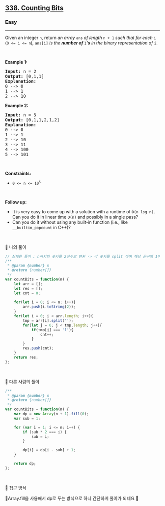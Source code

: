 <h2><a href="https://leetcode.com/problems/counting-bits/">338. Counting Bits</a></h2><h3>Easy</h3><hr><div><p>Given an integer <code>n</code>, return <em>an array </em><code>ans</code><em> of length </em><code>n + 1</code><em> such that for each </em><code>i</code><em> </em>(<code>0 &lt;= i &lt;= n</code>)<em>, </em><code>ans[i]</code><em> is the <strong>number of </strong></em><code>1</code><em><strong>'s</strong> in the binary representation of </em><code>i</code>.</p>

<p>&nbsp;</p>
<p><strong class="example">Example 1:</strong></p>

<pre><strong>Input:</strong> n = 2
<strong>Output:</strong> [0,1,1]
<strong>Explanation:</strong>
0 --&gt; 0
1 --&gt; 1
2 --&gt; 10
</pre>

<p><strong class="example">Example 2:</strong></p>

<pre><strong>Input:</strong> n = 5
<strong>Output:</strong> [0,1,1,2,1,2]
<strong>Explanation:</strong>
0 --&gt; 0
1 --&gt; 1
2 --&gt; 10
3 --&gt; 11
4 --&gt; 100
5 --&gt; 101
</pre>

<p>&nbsp;</p>
<p><strong>Constraints:</strong></p>

<ul>
	<li><code>0 &lt;= n &lt;= 10<sup>5</sup></code></li>
</ul>

<p>&nbsp;</p>
<p><strong>Follow up:</strong></p>

<ul>
	<li>It is very easy to come up with a solution with a runtime of <code>O(n log n)</code>. Can you do it in linear time <code>O(n)</code> and possibly in a single pass?</li>
	<li>Can you do it without using any built-in function (i.e., like <code>__builtin_popcount</code> in C++)?</li>
</ul>
</div>
<br/>

<p> 💟 나의 풀이 </p>

```js
// 실패한 풀이 : n까지의 숫자를 2진수로 변환 -> 각 숫자를 split 하여 해당 문구에 1이 있는 만큼 cnt를 증가시키고 빈 배열에 추가하는 방식을 시도했는데 ㅠ 답이 틀리네요.
/**
 * @param {number} n
 * @return {number[]}
 */
var countBits = function(n) {
    let arr = [];
    let res = [];
    let cnt = 0;
    
    for(let i = 0; i <= n; i++){
        arr.push(i.toString(2));
    }
    for(let i = 0; i < arr.length; i++){
        tmp = arr[i].split('');
        for(let j = 0; j < tmp.length; j++){
            if(tmp[j] === '1'){
                cnt++;
            }
        }
        res.push(cnt);
    }
    return res;
};
```

<br/>

<p> 💟 다른 사람의 풀이 </p>

```js
/**
 * @param {number} n
 * @return {number[]}
 */
var countBits = function(n) {
    var dp = new Array(n + 1).fill(0);
    var sub = 1;

    for (var i = 1; i <= n; i++) {
        if (sub * 2 === i) {
            sub = i;
        }

        dp[i] = dp[i - sub] + 1;
    }

    return dp;    
};
```

<br/>

<p> 🤔 접근 방식 </p>
<p>Array.fill을 사용해서 dp로 푸는 방식으로 하니 간단하게 풀이가 되네요 🥹 </p>

<br/>
